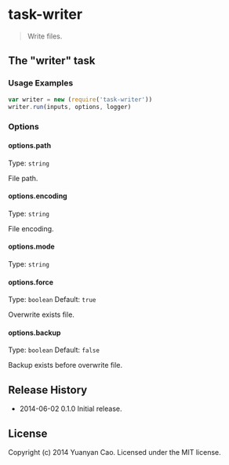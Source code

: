 # task-writer
> Write files.

## The "writer" task

### Usage Examples

```js
var writer = new (require('task-writer'))
writer.run(inputs, options, logger)
```

### Options

#### options.path
Type: `string`

File path.

#### options.encoding
Type: `string`

File encoding.

#### options.mode
Type: `string`

#### options.force
Type: `boolean`
Default: `true`

Overwrite exists file.

#### options.backup
Type: `boolean`
Default: `false`

Backup exists before overwrite file.

## Release History
* 2014-06-02 0.1.0 Initial release.

## License
Copyright (c) 2014 Yuanyan Cao. Licensed under the MIT license.
